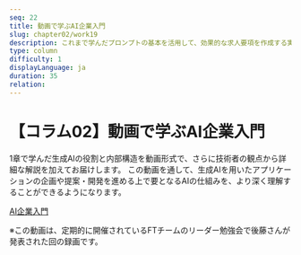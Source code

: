 ```yaml
---
seq: 22
title: 動画で学ぶAI企業入門
slug: chapter02/work19
description: これまで学んだプロンプトの基本を活用して、効果的な求人要項を作成する実践課題
type: column
difficulty: 1
displayLanguage: ja
duration: 35
relation: 
---
```



# 【コラム02】動画で学ぶAI企業入門

1章で学んだ生成AIの役割と内部構造を動画形式で、さらに技術者の観点から詳細な解説を加えてお届けします。
この動画を通して、生成AIを用いたアプリケーションの企画や提案・開発を進める上で要となるAIの仕組みを、より深く理解することができるようになります。

[AI企業入門](https://drive.google.com/file/d/1F6gRAD2gBTV7rwwxvkgUGZf9J2TXPBAf/view?usp=sharing)

※この動画は、定期的に開催されているFTチームのリーダー勉強会で後藤さんが発表された回の録画です。
